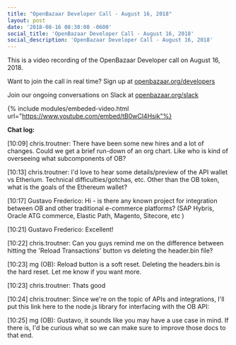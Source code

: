 ```yaml
---
title: "OpenBazaar Developer Call - August 16, 2018"
layout: post
date: '2018-08-16 08:30:00 -0600'
social_title: 'OpenBazaar Developer Call - August 16, 2018'
social_description: 'OpenBazaar Developer Call - August 16, 2018'
---
```


This is a video recording of the OpenBazaar Developer call on August 16, 2018. 

Want to join the call in real time? Sign up at [openbazaar.org/developers](https://openbazaar.org/developers)

Join our ongoing conversations on Slack at [openbazaar.org/slack](https://openbazaar.org/slack)

{% include modules/embeded-video.html url="https://www.youtube.com/embed/tB0wCl4Hsik"%}

**Chat log:**

[10:09] chris.troutner: There have been some new hires and a lot of changes. Could we get a brief run-down of an org chart. Like who is kind of overseeing what subcomponents of OB?

[10:13] chris.troutner: I'd love to hear some details/preview of the API wallet vs Etherium. Technical difficulties/gotchas, etc. Other than the OB token, what is the goals of the Ethereum wallet?

[10:17] Gustavo Frederico: Hi - is there any known project for integration between OB and other traditional e-commerce platforms? (SAP Hybris, Oracle ATG commerce, Elastic Path, Magento, Sitecore, etc )

[10:21] Gustavo Frederico: Excellent!

[10:22] chris.troutner: Can you guys remind me on the difference between hitting the 'Reload Transactions' button vs deleting the header.bin file? 

[10:23] mg (OB): Reload button is a soft reset. Deleting the headers.bin is the hard reset. Let me know if you want more.

[10:23] chris.troutner: Thats good

[10:24] chris.troutner: Since we're on the topic of APIs and integrations, I'll put this link here to the node.js library for interfacing with the OB API:

[10:25] mg (OB): Gustavo, it sounds like you may have a use case in mind. If there is, I'd be curious what so we can make sure to improve those docs to that end.